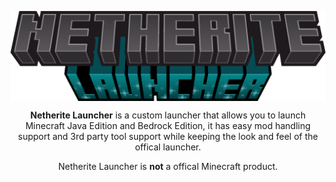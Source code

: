 <img align="center" src="./assets/netherite_launcher_github_banner.png"><br>

<p align="center"><b>Netherite Launcher</b> is a custom launcher that allows you to launch Minecraft Java Edition and Bedrock Edition, it has easy mod handling support and 3rd party tool support while keeping the look and feel of the offical launcher.</p>

<p align="center">Netherite Launcher is <b>not</b> a offical Minecraft product.</p>
